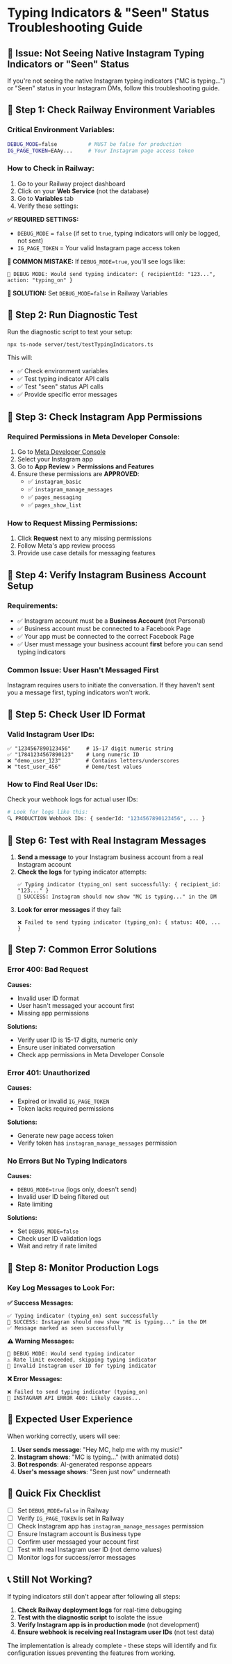 # Typing Indicators & "Seen" Status Troubleshooting Guide

## 🚨 Issue: Not Seeing Native Instagram Typing Indicators or "Seen" Status

If you're not seeing the native Instagram typing indicators ("MC is typing...") or "Seen" status in your Instagram DMs, follow this troubleshooting guide.

## 🔧 Step 1: Check Railway Environment Variables

### Critical Environment Variables:
```bash
DEBUG_MODE=false          # MUST be false for production
IG_PAGE_TOKEN=EAAy...     # Your Instagram page access token
```

### How to Check in Railway:
1. Go to your Railway project dashboard
2. Click on your **Web Service** (not the database)
3. Go to **Variables** tab
4. Verify these settings:

**✅ REQUIRED SETTINGS:**
- `DEBUG_MODE` = `false` (if set to `true`, typing indicators will only be logged, not sent)
- `IG_PAGE_TOKEN` = Your valid Instagram page access token

**🚨 COMMON MISTAKE:**
If `DEBUG_MODE=true`, you'll see logs like:
```
🚫 DEBUG MODE: Would send typing indicator: { recipientId: "123...", action: "typing_on" }
```

**🎯 SOLUTION:** Set `DEBUG_MODE=false` in Railway Variables

## 🔧 Step 2: Run Diagnostic Test

Run the diagnostic script to test your setup:

```bash
npx ts-node server/test/testTypingIndicators.ts
```

This will:
- ✅ Check environment variables
- ✅ Test typing indicator API calls
- ✅ Test "seen" status API calls
- ✅ Provide specific error messages

## 🔧 Step 3: Check Instagram App Permissions

### Required Permissions in Meta Developer Console:
1. Go to [Meta Developer Console](https://developers.facebook.com/)
2. Select your Instagram app
3. Go to **App Review** > **Permissions and Features**
4. Ensure these permissions are **APPROVED**:
   - ✅ `instagram_basic`
   - ✅ `instagram_manage_messages` 
   - ✅ `pages_messaging`
   - ✅ `pages_show_list`

### How to Request Missing Permissions:
1. Click **Request** next to any missing permissions
2. Follow Meta's app review process
3. Provide use case details for messaging features

## 🔧 Step 4: Verify Instagram Business Account Setup

### Requirements:
- ✅ Instagram account must be a **Business Account** (not Personal)
- ✅ Business account must be connected to a Facebook Page
- ✅ Your app must be connected to the correct Facebook Page
- ✅ User must message your business account **first** before you can send typing indicators

### Common Issue: User Hasn't Messaged First
Instagram requires users to initiate the conversation. If they haven't sent you a message first, typing indicators won't work.

## 🔧 Step 5: Check User ID Format

### Valid Instagram User IDs:
```
✅ "1234567890123456"     # 15-17 digit numeric string
✅ "17841234567890123"    # Long numeric ID
❌ "demo_user_123"        # Contains letters/underscores
❌ "test_user_456"        # Demo/test values
```

### How to Find Real User IDs:
Check your webhook logs for actual user IDs:
```bash
# Look for logs like this:
🔍 PRODUCTION Webhook IDs: { senderId: "1234567890123456", ... }
```

## 🔧 Step 6: Test with Real Instagram Messages

1. **Send a message** to your Instagram business account from a real Instagram account
2. **Check the logs** for typing indicator attempts:
   ```
   ✅ Typing indicator (typing_on) sent successfully: { recipient_id: "123..." }
   🎯 SUCCESS: Instagram should now show "MC is typing..." in the DM
   ```
3. **Look for error messages** if they fail:
   ```
   ❌ Failed to send typing indicator (typing_on): { status: 400, ... }
   ```

## 🔧 Step 7: Common Error Solutions

### Error 400: Bad Request
**Causes:**
- Invalid user ID format
- User hasn't messaged your account first
- Missing app permissions

**Solutions:**
- Verify user ID is 15-17 digits, numeric only
- Ensure user initiated conversation
- Check app permissions in Meta Developer Console

### Error 401: Unauthorized
**Causes:**
- Expired or invalid `IG_PAGE_TOKEN`
- Token lacks required permissions

**Solutions:**
- Generate new page access token
- Verify token has `instagram_manage_messages` permission

### No Errors But No Typing Indicators
**Causes:**
- `DEBUG_MODE=true` (logs only, doesn't send)
- Invalid user ID being filtered out
- Rate limiting

**Solutions:**
- Set `DEBUG_MODE=false`
- Check user ID validation logs
- Wait and retry if rate limited

## 🔧 Step 8: Monitor Production Logs

### Key Log Messages to Look For:

**✅ Success Messages:**
```
✅ Typing indicator (typing_on) sent successfully
🎯 SUCCESS: Instagram should now show "MC is typing..." in the DM
✅ Message marked as seen successfully
```

**⚠️ Warning Messages:**
```
🚫 DEBUG MODE: Would send typing indicator
⚠️ Rate limit exceeded, skipping typing indicator
🚫 Invalid Instagram user ID for typing indicator
```

**❌ Error Messages:**
```
❌ Failed to send typing indicator (typing_on)
🚨 INSTAGRAM API ERROR 400: Likely causes...
```

## 🎯 Expected User Experience

When working correctly, users will see:

1. **User sends message**: "Hey MC, help me with my music!"
2. **Instagram shows**: "MC is typing..." (with animated dots)
3. **Bot responds**: AI-generated response appears
4. **User's message shows**: "Seen just now" underneath

## 🚀 Quick Fix Checklist

- [ ] Set `DEBUG_MODE=false` in Railway
- [ ] Verify `IG_PAGE_TOKEN` is set in Railway
- [ ] Check Instagram app has `instagram_manage_messages` permission
- [ ] Ensure Instagram account is Business type
- [ ] Confirm user messaged your account first
- [ ] Test with real Instagram user ID (not demo values)
- [ ] Monitor logs for success/error messages

## 📞 Still Not Working?

If typing indicators still don't appear after following all steps:

1. **Check Railway deployment logs** for real-time debugging
2. **Test with the diagnostic script** to isolate the issue
3. **Verify Instagram app is in production mode** (not development)
4. **Ensure webhook is receiving real Instagram user IDs** (not test data)

The implementation is already complete - these steps will identify and fix configuration issues preventing the features from working. 